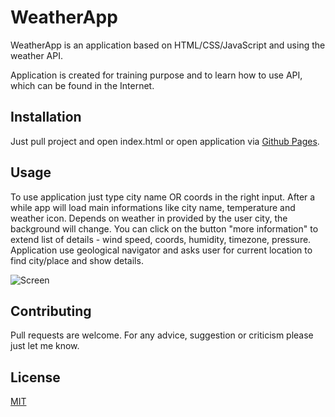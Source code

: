 # WeatherApp

WeatherApp is an application based on HTML/CSS/JavaScript and using the weather API.

Application is created for training purpose and to learn how to use API, which can be found in the Internet.

## Installation

Just pull project and open index.html or open application via [Github Pages](https://miglvnc.github.io/weatherApp/).

## Usage

To use application just type city name OR coords in the right input. 
After a while app will load main informations like city name, temperature and weather icon. Depends on weather in provided by the user city, the background will change.
You can click on the button "more information" to extend list of details - wind speed, coords, humidity, timezone, pressure.
Application use geological navigator and asks user for current location to find city/place and show details.

![Screen](https://user-images.githubusercontent.com/91425812/184689741-f870299f-d919-4154-b1cd-259947b332c8.PNG)

## Contributing
Pull requests are welcome. For any advice, suggestion or criticism please just let me know.

## License
[MIT](https://choosealicense.com/licenses/mit/)
